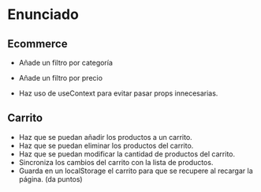 # Enunciado
## Ecommerce
  <!-- - Muestra una lista de productos que vienen de un JSON -->
  - Añade un filtro por categoría
  - Añade un filtro por precio

  - Haz uso de useContext para evitar pasar props innecesarias.

## Carrito
  - Haz que se puedan añadir los productos a un carrito.
  - Haz que se puedan eliminar los productos del carrito.
  - Haz que se puedan modificar la cantidad de productos del carrito.
  - Sincroniza los cambios del carrito con la lista de productos.
  - Guarda en un localStorage el carrito para que se recupere al recargar la página. (da puntos)